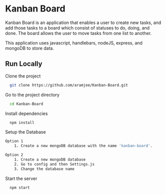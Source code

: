 
# Kanban Board

Kanban Board is an application that enables a user to create new tasks, and add those tasks to a board which consist of statuses to do, doing, and done.  The board allows the user to move tasks from one list to another.

This application uses javascript, handlebars, nodeJS, express, and mongoDB to store data.




## Run Locally

Clone the project

```bash
  git clone https://github.com/aramjee/Kanban-Board.git
```

Go to the project directory

```bash
  cd Kanban-Board
```

Install dependencies

```bash
  npm install
```

Setup the Database

```bash
Option 1
    1. Create a new mongoDB database with the name 'kanban-board'.

Option 2
    1. Create a new mongoDB database
    2. Go to config and then Settings.js
    3. Change the database name
```

Start the server

```bash
  npm start
```
